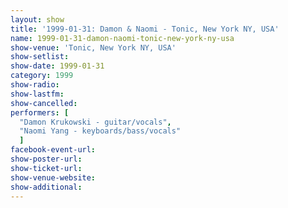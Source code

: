 ```yaml
---
layout: show
title: '1999-01-31: Damon & Naomi - Tonic, New York NY, USA'
name: 1999-01-31-damon-naomi-tonic-new-york-ny-usa
show-venue: 'Tonic, New York NY, USA'
show-setlist: 
show-date: 1999-01-31
category: 1999
show-radio: 
show-lastfm: 
show-cancelled: 
performers: [
  "Damon Krukowski - guitar/vocals",
  "Naomi Yang - keyboards/bass/vocals"
  ]
facebook-event-url: 
show-poster-url: 
show-ticket-url: 
show-venue-website: 
show-additional: 
---
```


